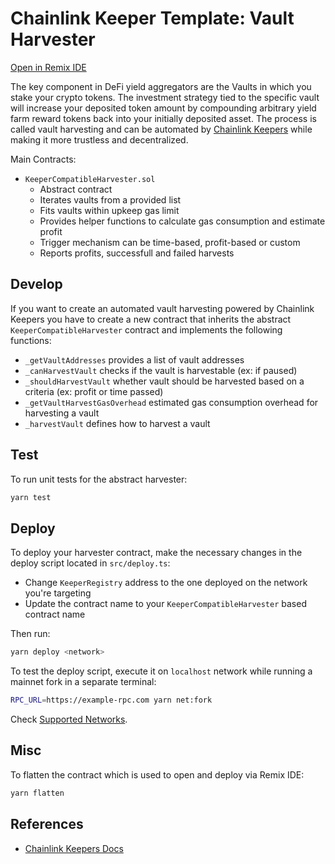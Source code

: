 # Chainlink Keeper Template: Vault Harvester

[Open in Remix IDE](https://remix.ethereum.org/#url=https://github.com/hackbg/chainlink-keeper-templates/packages/harvester/flatten/BeefyHarvester.flat.sol)

The key component in DeFi yield aggregators are the Vaults in which you stake your crypto tokens. The investment strategy tied to the specific vault will increase your deposited token amount by compounding arbitrary yield farm reward tokens back into your initially deposited asset. The process is called vault harvesting and can be automated by [Chainlink Keepers](https://keepers.chain.link) while making it more trustless and decentralized.

Main Contracts:

- `KeeperCompatibleHarvester.sol`
  - Abstract contract
  - Iterates vaults from a provided list
  - Fits vaults within upkeep gas limit
  - Provides helper functions to calculate gas consumption and estimate profit
  - Trigger mechanism can be time-based, profit-based or custom
  - Reports profits, successfull and failed harvests

## Develop

If you want to create an automated vault harvesting powered by Chainlink Keepers you have to create a new contract that inherits the abstract `KeeperCompatibleHarvester` contract and implements the following functions:

- `_getVaultAddresses` provides a list of vault addresses
- `_canHarvestVault` checks if the vault is harvestable (ex: if paused)
- `_shouldHarvestVault` whether vault should be harvested based on a criteria (ex: profit or time passed)
- `_getVaultHarvestGasOverhead` estimated gas consumption overhead for harvesting a vault
- `_harvestVault` defines how to harvest a vault

## Test

To run unit tests for the abstract harvester:

```bash
yarn test
```

## Deploy

To deploy your harvester contract, make the necessary changes in the deploy script located in `src/deploy.ts`:

- Change `KeeperRegistry` address to the one deployed on the network you're targeting
- Update the contract name to your `KeeperCompatibleHarvester` based contract name

Then run:

```bash
yarn deploy <network>
```

To test the deploy script, execute it on `localhost` network while running a mainnet fork in a separate terminal:

```bash
RPC_URL=https://example-rpc.com yarn net:fork
```

Check [Supported Networks](https://docs.chain.link/docs/chainlink-keepers/supported-networks/).

## Misc

To flatten the contract which is used to open and deploy via Remix IDE:

```bash
yarn flatten
```

## References

- [Chainlink Keepers Docs](https://docs.chain.link/docs/chainlink-keepers/introduction/)
